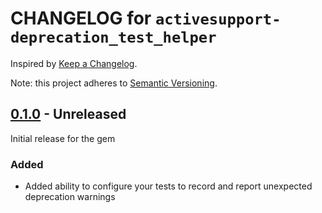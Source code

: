 # CHANGELOG for `activesupport-deprecation_test_helper`

Inspired by [Keep a Changelog](https://keepachangelog.com/en/1.0.0/).

Note: this project adheres to [Semantic Versioning](https://semver.org/spec/v2.0.0.html).

## [0.1.0] - Unreleased
Initial release for the gem
### Added
- Added ability to configure your tests to record and report unexpected deprecation warnings

[0.1.0]: https://github.com/Invoca/invoca_microservice/tree/v0.1.0
